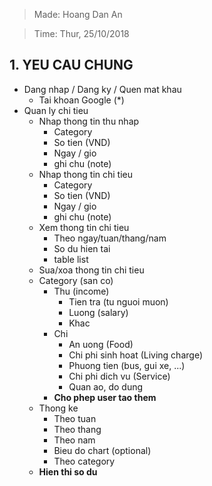 
> Made: Hoang Dan An

> Time: Thur, 25/10/2018

## 1. YEU CAU CHUNG

- Dang nhap / Dang ky / Quen mat khau
    - Tai khoan Google (*)
- Quan ly chi tieu
    - Nhap thong tin thu nhap
        - Category
        - So tien (VND)
        - Ngay / gio
        - ghi chu (note)
    - Nhap thong tin chi tieu
        - Category
        - So tien (VND)
        - Ngay / gio
        - ghi chu (note)
    - Xem thong tin chi tieu
        - Theo ngay/tuan/thang/nam
        - So du hien tai
        - table list
    - Sua/xoa thong tin chi tieu
    - Category (san co)
        - Thu (income)
            - Tien tra (tu nguoi muon)
            - Luong (salary)
            - Khac
        - Chi
            - An uong (Food)
            - Chi phi sinh hoat (Living charge)
            - Phuong tien (bus, gui xe, ...)
            - Chi phi dich vu (Service)
            - Quan ao, do dung
        - **Cho phep user tao them**
    - Thong ke
        - Theo tuan
        - Theo thang
        - Theo nam
        - Bieu do chart (optional)
        - Theo category
    - **Hien thi so du**

